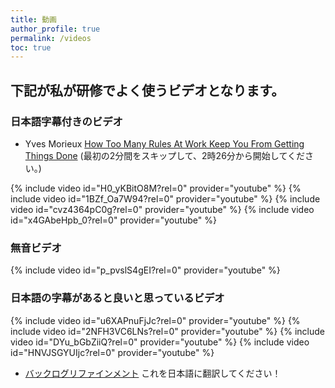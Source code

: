 ```yaml
---
title: 動画
author_profile: true
permalink: /videos
toc: true
---
```

## 下記が私が研修でよく使うビデオとなります。

### 日本語字幕付きのビデオ

* Yves Morieux [How Too Many Rules At Work Keep You From Getting Things Done](https://www.ted.com/talks/yves_morieux_how_too_many_rules_at_work_keep_you_from_getting_things_done)
(最初の2分間をスキップして、2時26分から開始してください。)

{% include video id="H0_yKBitO8M?rel=0" provider="youtube" %}
{% include video id="1BZf_Oa7W94?rel=0" provider="youtube" %}
{% include video id="cvz4364pC0g?rel=0" provider="youtube" %}
{% include video id="x4GAbeHpb_0?rel=0" provider="youtube" %}

### 無音ビデオ

{% include video id="p_pvslS4gEI?rel=0" provider="youtube" %}

### 日本語の字幕があると良いと思っているビデオ

{% include video id="u6XAPnuFjJc?rel=0" provider="youtube" %}
{% include video id="2NFH3VC6LNs?rel=0" provider="youtube" %}
{% include video id="DYu_bGbZiiQ?rel=0" provider="youtube" %}
{% include video id="HNVJSGYUIjc?rel=0" provider="youtube" %}

* [バックログリファインメント](http://scrumtrainingseries.com/BacklogRefinementMeeting) これを日本語に翻訳してください！
